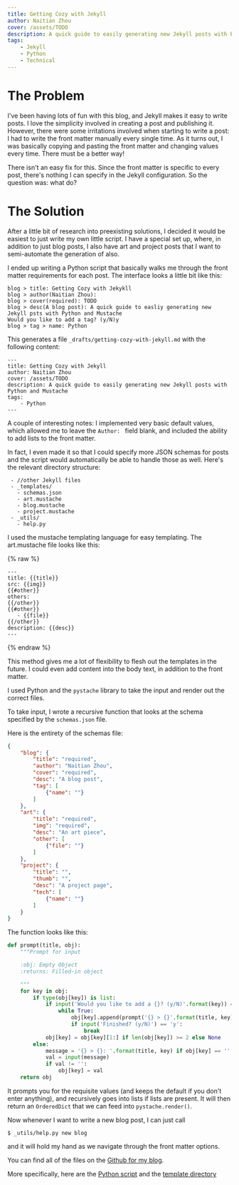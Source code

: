 ```yaml
---
title: Getting Cozy with Jekyll
author: Naitian Zhou
cover: /assets/TODO
description: A quick guide to easily generating new Jekyll posts with Python and Mustache
tags:
    - Jekyll
    - Python
    - Technical
---
```


# The Problem

I've been having lots of fun with this blog, and Jekyll makes it easy to write
posts. I love the simplicity involved in creating a post and publishing it.
However, there were some irritations involved when starting to write a post: I
had to write the front matter manually every single time. As it turns out, I was
basically copying and pasting the front matter and changing values every time.
There must be a better way!

There isn't an easy fix for this. Since the front matter is specific to every
post, there's nothing I can specify in the Jekyll configuration. So the question
was: what do?

# The Solution

After a little bit of research into preexisting solutions, I decided it would be
easiest to just write my own little script. I have a special set up, where, in
addition to just blog posts, I also have art and project posts that I want to
semi-automate the generation of also.

I ended up writing a Python script that basically walks me through the front
matter requirements for each post. The interface looks a little bit like this:

```
blog > title: Getting Cozy with Jekykll
blog > author(Naitian Zhou):
blog > cover(required): TODO
blog > desc(A blog post): A quick guide to easliy generating new Jekyll psts with Python and Mustache
Would you like to add a tag? (y/N)y
blog > tag > name: Python
```

This generates a file `_drafts/getting-cozy-with-jekyll.md` with the following
content:

```
---
title: Getting Cozy with Jekyll
author: Naitian Zhou
cover: /assets/TODO
description: A quick guide to easily generating new Jekyll posts with Python and Mustache
tags:
    - Python
---
```

A couple of interesting notes: I implemented very basic default values, which
allowed me to leave the `Author: ` field blank, and included the ability to add
lists to the front matter.

In fact, I even made it so that I could specify more JSON schemas for posts and
the script would automatically be able to handle those as well. Here's the
relevant directory structure:

```
 - //other Jekyll files
 - _templates/
   - schemas.json
   - art.mustache
   - blog.mustache
   - project.mustache
 - _utils/
   - help.py
```

I used the mustache templating language for easy templating. The art.mustache
file looks like this:

{% raw %}
```
---
title: {{title}}
src: {{img}}
{{#other}}
others:
{{/other}}
{{#other}}
   - {{file}}
{{/other}}
description: {{desc}}
---
```
{% endraw %}

This method gives me a lot of flexibility to flesh out the templates in the
future. I could even add content into the body text, in addition to the front
matter.

I used Python and the `pystache` library to take the input and render out the
correct files.

To take input, I wrote a recursive function that looks at the schema specified
by the `schemas.json` file.

Here is the entirety of the schemas file:

```json
{
    "blog": {
        "title": "required",
        "author": "Naitian Zhou",
        "cover": "required",
        "desc": "A blog post",
        "tag": [
            {"name": ""}
        ]
    },
    "art": {
        "title": "required",
        "img": "required",
        "desc": "An art piece",
        "other": [
            {"file": ""}
        ]
    },
    "project": {
        "title": "",
        "thumb": "",
        "desc": "A project page",
        "tech": [
            {"name": ""}
        ]
    }    
}
```

The function looks like this:

```python
def prompt(title, obj):
    """Prompt for input

    :obj: Empty Object
    :returns: Filled-in object

    """
    for key in obj:
        if type(obj[key]) is list:
            if input('Would you like to add a {}? (y/N)'.format(key)) == 'y':
                while True:
                    obj[key].append(prompt('{} > {}'.format(title, key), copy.deepcopy(obj[key][0])))
                    if input('Finished? (y/N)') == 'y':
                        break
            obj[key] = obj[key][1:] if len(obj[key]) >= 2 else None
        else:
            message = '{} > {}: '.format(title, key) if obj[key] == '' else '{} > {}({}): '.format(title, key, obj[key])
            val = input(message)
            if val != '':
                obj[key] = val
    return obj
```

It prompts you for the requisite values (and keeps the default if you don't
enter anything), and recursively goes into lists if lists are present. It will
then return an `OrderedDict` that we can feed into `pystache.render()`.

Now whenever I want to write a new blog post, I can just call

```
$ _utils/help.py new blog
```

and it will hold my hand as we navigate through the front matter options.

You can find all of the files on the [Github for my blog](
https://github.com/naitian/PV2).

More specifically, here are the [Python
script](https://github.com/naitian/PV2/blob/master/_util/help.py) and the
[template directory](https://github.com/naitian/PV2/tree/master/_templates)
